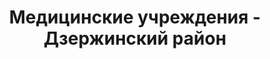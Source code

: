 ---
district_id: 5-08-0
district_name: Дзержинский район
title: Медицинские учреждения - Дзержинский район
---